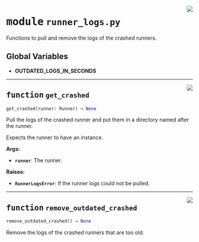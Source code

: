 <!-- markdownlint-disable -->

<a href="../src/runner_logs.py#L0"><img align="right" style="float:right;" src="https://img.shields.io/badge/-source-cccccc?style=flat-square"></a>

# <kbd>module</kbd> `runner_logs.py`
Functions to pull and remove the logs of the crashed runners. 

**Global Variables**
---------------
- **OUTDATED_LOGS_IN_SECONDS**

---

<a href="../src/runner_logs.py#L24"><img align="right" style="float:right;" src="https://img.shields.io/badge/-source-cccccc?style=flat-square"></a>

## <kbd>function</kbd> `get_crashed`

```python
get_crashed(runner: Runner) → None
```

Pull the logs of the crashed runner and put them in a directory named after the runner. 

Expects the runner to have an instance. 



**Args:**
 
 - <b>`runner`</b>:  The runner. 



**Raises:**
 
 - <b>`RunnerLogsError`</b>:  If the runner logs could not be pulled. 


---

<a href="../src/runner_logs.py#L51"><img align="right" style="float:right;" src="https://img.shields.io/badge/-source-cccccc?style=flat-square"></a>

## <kbd>function</kbd> `remove_outdated_crashed`

```python
remove_outdated_crashed() → None
```

Remove the logs of the crashed runners that are too old. 


